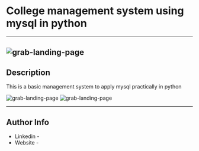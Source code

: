# College management system using mysql in python
---
![grab-landing-page](https://github.com/Rajat-zee/py-mysql/tree/main/image/ea.gif)
---
## Description

This is a basic management system to apply mysql practically in python

![grab-landing-page](https://github.com/Rajat-zee/py-mysql/tree/main/image/ea1.gif)
![grab-landing-page](https://github.com/Rajat-zee/py-mysql/tree/main/image/ea2.gif)

---
## Author Info

- Linkedin - 
- Website - 
